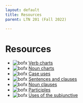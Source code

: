 ```yaml
---
layout: default
title: Resources
parent: LTN 201 (Fall 2022)

---
```

# Resources

-  ![bofx](/furman/images/box.svg) [Verb charts](https://furman.box.com/s/namytlrowo7pqo7ryyxz30fbdc8ili95)
-  ![bofx](/furman/images/box.svg) [Noun charts](https://furman.box.com/s/7zkahv6hazsf0jxbfdcx1deh275c0rvm)
-  ![bofx](/furman/images/box.svg) [Case uses](https://furman.box.com/s/phce1k1el9c23kczjn3q2g26fd0gcuz1)<br>
-  ![bofx](/furman/images/box.svg) [Sentences and clauses](https://furman.box.com/s/bn1pcvnp1jwywqixm5jxhspupyu8jdng)
-  ![bofx](/furman/images/box.svg) [Noun clauses](https://furman.box.com/s/wjoaeuabpufvbpzpmaeji58fd4inrh7x)
-  ![bofx](/furman/images/box.svg) [Participles](https://furman.box.com/s/z51xbpwoho641td4a70cvklsq3zcfpd9)<br>
-  ![bofx](/furman/images/box.svg) [Uses of the subjunctive](https://furman.box.com/s/o7lz0rw6pav05dbk5uxshqkhjfv2fasm)

